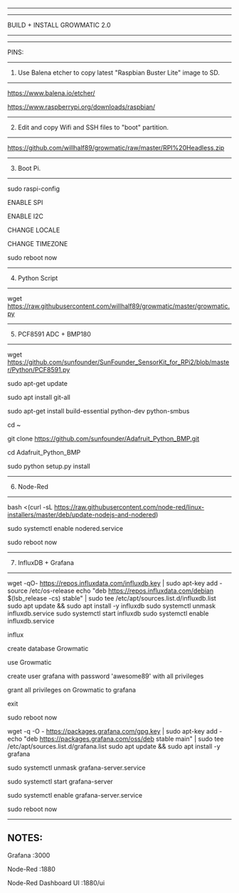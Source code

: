-----------------------------------------------------------------------------------------------------------------
_________________________________________________________________________________________________________________

BUILD + INSTALL GROWMATIC 2.0
_________________________________________________________________________________________________________________

-----------------------------------------------------------------------------------------------------------------

PINS:

-----------------------------------------------------------------------------------------------------------------
1) Use Balena etcher to copy latest "Raspbian Buster Lite" image to SD.
-----------------------------------------------------------------------------------------------------------------

https://www.balena.io/etcher/

https://www.raspberrypi.org/downloads/raspbian/

-----------------------------------------------------------------------------------------------------------------
2) Edit and copy Wifi and SSH files to "boot" partition.
-----------------------------------------------------------------------------------------------------------------

https://github.com/willhalf89/growmatic/raw/master/RPI%20Headless.zip

-----------------------------------------------------------------------------------------------------------------
3) Boot Pi.
-----------------------------------------------------------------------------------------------------------------

sudo raspi-config

ENABLE SPI

ENABLE I2C

CHANGE LOCALE

CHANGE TIMEZONE

sudo reboot now

------------------------------------------------------------------------------------------------------------------
4) Python Script
------------------------------------------------------------------------------------------------------------------

wget https://raw.githubusercontent.com/willhalf89/growmatic/master/growmatic.py

------------------------------------------------------------------------------------------------------------------
5) PCF8591 ADC + BMP180
------------------------------------------------------------------------------------------------------------------

wget https://github.com/sunfounder/SunFounder_SensorKit_for_RPi2/blob/master/Python/PCF8591.py

sudo apt-get update

sudo apt install git-all

sudo apt-get install build-essential python-dev python-smbus

cd ~

git clone https://github.com/sunfounder/Adafruit_Python_BMP.git

cd Adafruit_Python_BMP

sudo python setup.py install

------------------------------------------------------------------------------------------------------------------
6) Node-Red
------------------------------------------------------------------------------------------------------------------

bash <(curl -sL https://raw.githubusercontent.com/node-red/linux-installers/master/deb/update-nodejs-and-nodered)

sudo systemctl enable nodered.service

sudo reboot now

------------------------------------------------------------------------------------------------------------------
7) InfluxDB + Grafana
------------------------------------------------------------------------------------------------------------------

wget -qO- https://repos.influxdata.com/influxdb.key | sudo apt-key add -
source /etc/os-release
echo "deb https://repos.influxdata.com/debian $(lsb_release -cs) stable" | sudo tee /etc/apt/sources.list.d/influxdb.list
sudo apt update && sudo apt install -y influxdb
sudo systemctl unmask influxdb.service
sudo systemctl start influxdb
sudo systemctl enable influxdb.service

influx

create database Growmatic

use Growmatic

create user grafana with password 'awesome89' with all privileges

grant all privileges on Growmatic to grafana

exit

sudo reboot now

wget -q -O - https://packages.grafana.com/gpg.key | sudo apt-key add -
echo "deb https://packages.grafana.com/oss/deb stable main" | sudo tee /etc/apt/sources.list.d/grafana.list
sudo apt update && sudo apt install -y grafana

sudo systemctl unmask grafana-server.service

sudo systemctl start grafana-server

sudo systemctl enable grafana-server.service

sudo reboot now

------------------------------------------------------------------------------------------------------------------
NOTES:
------------------------------------------------------------------------------------------------------------------
Grafana :3000

Node-Red :1880

Node-Red Dashboard UI :1880/ui

